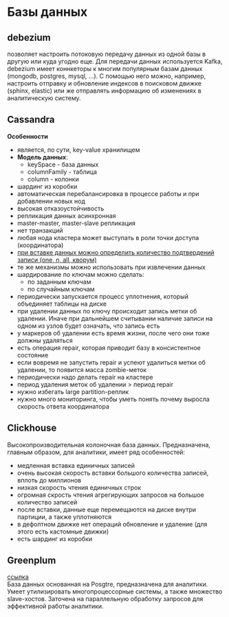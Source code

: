 # Базы данных

## debezium
позволяет настроить потоковую передачу данных из одной базы в другую или куда угодно еще.
Для передачи данных используется Kafka, debezium имеет коннкеторы к многим популярным базам данных (mongodb, postgres, mysql, ...).
С помощью него можно, например, настроить отправку и обновление индексов в поисковом движке (sphinx, elastic) или же отправлять
информацию об изменениях в аналитическую систему.

## Cassandra
**Особенности**
 - является, по сути, key-value хранилищем
 - **Модель данных**:
   - keySpace - база данных
   - columnFamily -  таблица
   - column - колонки
 - шардинг из коробки  
 - автоматическая перебалансировка в процессе работы и при добавлении новых нод  
 - высокая отказоустойчивость  
 - репликация данных асинхронная  
 - master-master, master-slave репликация  
 - нет транзакций  
 - любая нода кластера может выступать в роли точки доступа (координатора)  
 - [при вставке данных можно определить количество подтвердений записи (one, n, all, кворум)](https://www.dropbox.com/s/lsx3xutos7cz1p9/%D0%A1%D0%BA%D1%80%D0%B8%D0%BD%D1%88%D0%BE%D1%82%202018-10-25%2001.07.28.png?dl=0)  
 - те же механизмы можно использовать при извлечении данных  
 - шардирование по ключам можно сделать:  
   - по заданным ключам  
   - по случайным ключам  
 - периодически запускается процесс уплотнения, который объединяет таблицы на диске  
 - при удалении данных по ключу происходит запись метки об удалении.
   Иначе при дальнейшем считывании наличие записи на одном из узлов
   будет означать, что запись есть  
 - у маркеров об удалении есть время жизни, после чего они тоже должны удаляться  
 - есть операция repair, которая приводит базу в консистентное состояние
 - если вовремя не запустить repair и успеют удалиться метки об удалении,
   то появится масса zombie-меток  
 - периодически надо делать repair на кластере  
 - период удаления меток об удалении > период repair  
 - нужно избегать large partition-реплик  
 - нужно много мониторинга, чтобы уметь понять почему выросла скорость ответа координатора  

## Clickhouse
Высокопроизводительная колоночная база данных. Предназначена, главным образом, для аналитики,
имеет ряд особенностей:
 - медленная вставка единичных записей
 - очень высокая скорость вставки большого количества записей, вплоть до миллионов
 - низкая скорость чтения единичных строк
 - огромная скрость чтения агрегирующих запросов на большое количество записей
 - после вставки, данные еще перемещаются на диске внутри партиции, а также уплотняются
 - в дефолтном движке нет операций обновление и удаление (для этого есть кастомные движки)
 - есть шардинг из коробки

## Greenplum
[ссылка](https://greenplum.org/)  
База данных основанная на Posgtre, предназначена для аналитики. Умеет утилизировать многопроцессорные системы, а также множество slave-хостов. Заточена на параллельную обработку запросов для эффективной работы аналитики.
